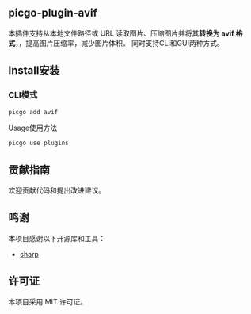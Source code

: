 ## picgo-plugin-avif 
本插件支持从本地文件路径或 URL 读取图片、压缩图片并将其**转换为 avif 格式**，，提高图片压缩率，减少图片体积。
同时支持CLI和GUI两种方式。

## Install安装
### CLI模式
```bash
picgo add avif
```
Usage使用方法
```bash
picgo use plugins
```

## 贡献指南
欢迎贡献代码和提出改进建议。
   
## 鸣谢
本项目感谢以下开源库和工具：
- [sharp](https://github.com/lovell/sharp)

## 许可证
本项目采用 MIT 许可证。
